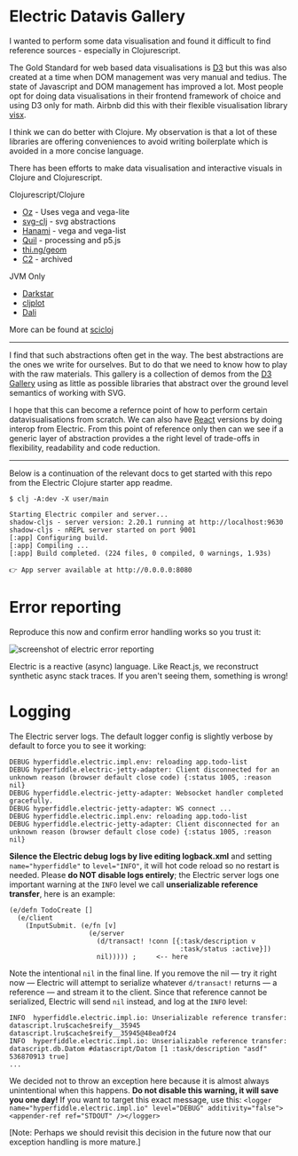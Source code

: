 # Electric Datavis Gallery

I wanted to perform some data visualisation and found it difficult to find reference sources - especially in Clojurescript. 

The Gold Standard for web based data visualisations is [D3](https://d3js.org/) but this was also created at a time when DOM management was very manual and tedius. The state of Javascript and DOM management has improved a lot. Most people opt for doing data visualisations in their frontend framework of choice and using D3 only for math. Airbnb did this with their flexible visualisation library [visx](https://airbnb.io/visx/).

 I think we can do better with Clojure. My observation is that a lot of these libraries are offering conveniences to avoid writing boilerplate which is avoided in a more concise language.


There has been efforts to make data visualisation and interactive visuals in Clojure and Clojurescript.

Clojurescript/Clojure
- [Oz](https://github.com/metasoarous/oz) - Uses vega and vega-lite
- [svg-clj](https://github.com/adam-james-v/svg-clj) - svg abstractions
- [Hanami](https://github.com/jsa-aerial/hanami) - vega and vega-list
- [Quil](https://github.com/quil/quil) - processing and p5.js
- [thi.ng/geom](https://github.com/thi-ng/geom)
- [C2](https://github.com/lynaghk/c2) - archived

JVM Only
- [Darkstar](https://github.com/applied-science/darkstar)
- [cljplot](https://github.com/generateme/cljplot)
- [Dali](https://github.com/stathissideris/dali)

More can be found at [scicloj](https://scicloj.github.io/docs/resources/libs/#data-visualization-libraries)

---
I find that such abstractions often get in the way. The best abstractions are the ones we write for ourselves. But to do that we need to know how to play with the raw materials. This gallery is a collection of demos from the [D3 Gallery](https://observablehq.com/@d3/gallery?utm_source=d3js-org&utm_medium=hero&utm_campaign=try-observable) using as little as possible libraries that abstract over the ground level semantics of working with SVG.

I hope that this can become a refernce point of how to perform certain datavisualisations from scratch. We can also have [React](https://electric.hyperfiddle.net/user.demo-reagent-interop!ReagentInterop) versions by doing interop from Electric. From this point of reference only then can we see if a generic layer of abstraction provides a the right level of trade-offs in flexibility, readability and code reduction.

---

Below is a continuation of the relevant docs to get started with this repo from the Electric Clojure starter app readme.



```
$ clj -A:dev -X user/main

Starting Electric compiler and server...
shadow-cljs - server version: 2.20.1 running at http://localhost:9630
shadow-cljs - nREPL server started on port 9001
[:app] Configuring build.
[:app] Compiling ...
[:app] Build completed. (224 files, 0 compiled, 0 warnings, 1.93s)

👉 App server available at http://0.0.0.0:8080
```

# Error reporting

Reproduce this now and confirm error handling works so you trust it:

![screenshot of electric error reporting](readme-electric-error-reporting-proof.png)

Electric is a reactive (async) language. Like React.js, we reconstruct synthetic async stack traces. If you aren't seeing them, something is wrong!

# Logging

The Electric server logs. The default logger config is slightly verbose by default to force you to see it working:

```
DEBUG hyperfiddle.electric.impl.env: reloading app.todo-list
DEBUG hyperfiddle.electric-jetty-adapter: Client disconnected for an unknown reason (browser default close code) {:status 1005, :reason nil}
DEBUG hyperfiddle.electric-jetty-adapter: Websocket handler completed gracefully.
DEBUG hyperfiddle.electric-jetty-adapter: WS connect ...
DEBUG hyperfiddle.electric.impl.env: reloading app.todo-list
DEBUG hyperfiddle.electric-jetty-adapter: Client disconnected for an unknown reason (browser default close code) {:status 1005, :reason nil}
```

**Silence the Electric debug logs by live editing logback.xml** and setting `name="hyperfiddle"` to `level="INFO"`, it will hot code reload so no restart is needed. Please **do NOT disable logs entirely**; the Electric server logs one important warning at the `INFO` level we call **unserializable reference transfer**, here is an example:

```
(e/defn TodoCreate []
  (e/client
    (InputSubmit. (e/fn [v]
                    (e/server
                      (d/transact! !conn [{:task/description v
                                           :task/status :active}])
                      nil))))) ;     <-- here
```

Note the intentional `nil` in the final line. If you remove the nil — try it right now — Electric will attempt to serialize whatever `d/transact!` returns — a reference — and stream it to the client. Since that reference cannot be serialized, Electric will send `nil` instead, and log at the `INFO` level:

```
INFO  hyperfiddle.electric.impl.io: Unserializable reference transfer: datascript.lru$cache$reify__35945 datascript.lru$cache$reify__35945@48ea0f24
INFO  hyperfiddle.electric.impl.io: Unserializable reference transfer: datascript.db.Datom #datascript/Datom [1 :task/description "asdf" 536870913 true]
...
```

We decided not to throw an exception here because it is almost always unintentional when this happens. **Do not disable this warning, it will save you one day!** If you want to target this exact message, use this:
`<logger name="hyperfiddle.electric.impl.io" level="DEBUG" additivity="false"><appender-ref ref="STDOUT" /></logger>`

[Note: Perhaps we should revisit this decision in the future now that our exception handling is more mature.]

